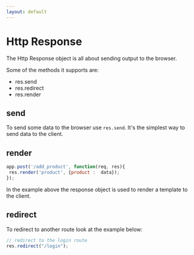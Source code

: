 ```yaml
---
layout: default
---
```


# Http Response

The Http Response object is all about sending output to the browser.

Some of the methods it supports are:

* res.send
* res.redirect
* res.render

## send

To send some data to the browser use `res.send`. It's the simplest way to send data to the client.

## render

```javascript
app.post('/add_product', function(req, res){
 res.render('product', {product :  data});
});
```

In the example above the response object is used to render a template to the client.

## redirect

To redirect to another route look at the example below:

```javascript
// redirect to the login route
res.redirect("/login");
```
